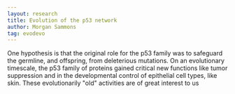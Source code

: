 ```yaml
---
layout: research
title: Evolution of the p53 network
author: Morgan Sammons
tag: evodevo
---
```


 One hypothesis is that the original role for the p53 family was to safeguard the germline, and offspring, from deleterious mutations.  On an evolutionary timescale, the p53 family of proteins gained critical new functions like tumor suppression and in the developmental control of epithelial cell types, like skin.  These evolutionarily "old" activities are of great interest to us